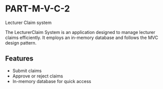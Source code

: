 # PART-M-V-C-2
Lecturer Claim system


The LecturerClaim System is an application designed to manage lecturer claims efficiently. It employs an in-memory database and follows the MVC design pattern. 

## Features
- Submit claims 
- Approve or reject claims 
- In-memory database for quick access
